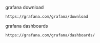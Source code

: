 grafana download 
```
https://grafana.com/grafana/download
```

grafana dashboards
```
https://grafana.com/grafana/dashboards/
```


